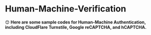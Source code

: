 # Human-Machine-Verification

😊 __Here are some sample codes for Human-Machine Authentication, including CloudFlare Turnstile, Google reCAPTCHA, and hCAPTCHA.__
